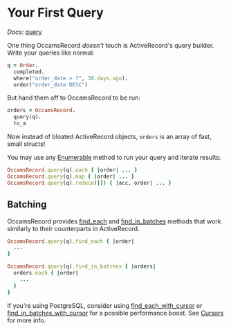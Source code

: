 # Your First Query

*Docs:* [query](https://www.rubydoc.info/gems/occams-record/OccamsRecord%2Equery)

One thing OccamsRecord *doesn't* touch is ActiveRecord's query builder. Write your queries like normal:

```ruby
q = Order.
  completed.
  where("order_date > ?", 30.days.ago).
  order("order_date DESC")
```

But hand them off to OccamsRecord to be run:

```ruby
orders = OccamsRecord.
  query(q).
  to_a
```

Now instead of bloated ActiveRecord objects, `orders` is an array of fast, small structs!

You may use any [Enumerable](https://ruby-doc.org/core-3.0.2/Enumerable.html) method to run your query and iterate results:

```ruby
OccamsRecord.query(q).each { |order| ... }
OccamsRecord.query(q).map { |order| ... }
OccamsRecord.query(q).reduce([]) { |acc, order| ... }
```

## Batching

OccamsRecord provides [find_each](https://www.rubydoc.info/gems/occams-record/OccamsRecord%2FQuery:find_each) and [find_in_batches](https://www.rubydoc.info/gems/occams-record/OccamsRecord%2FQuery:find_in_batches) methods that work similarly to their counterparts in ActiveRecord.

```ruby
OccamsRecord.query(q).find_each { |order|
  ...
}

OccamsRecord.query(q).find_in_batches { |orders|
  orders.each { |order|
    ...
  }
}
```

If you're using PostgreSQL, consider using [find_each_with_cursor](https://www.rubydoc.info/gems/occams-record/OccamsRecord%2FBatches%2FCursorHelpers:find_each_with_cursor) or [find_in_batches_with_cursor](https://www.rubydoc.info/gems/occams-record/OccamsRecord%2FBatches%2FCursorHelpers:find_in_batches_with_cursor) for a possible performance boost. See [Cursors](../advanced/cursors.md) for more info.

